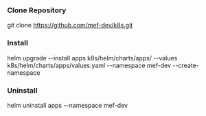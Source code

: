 ### Clone Repository ###
git clone https://github.com/mef-dev/k8s.git
### Install ###
helm upgrade --install apps k8s/helm/charts/apps/ --values k8s/helm/charts/apps/values.yaml --namespace mef-dev --create-namespace
### Uninstall  ###
helm uninstall apps --namespace mef-dev